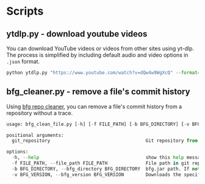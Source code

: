 # Scripts

## ytdlp.py - download youtube videos

You can download YouTube videos or videos from other sites using yt-dlp. The process is simplified by including default audio and video options in `.json` format.

```python
python ytdlp.py "https://www.youtube.com/watch?v=dQw4w9WgXcQ" --format="audio"
```

## bfg_cleaner.py - remove a file's commit history

Using [bfg repo cleaner](https://rtyley.github.io/bfg-repo-cleaner/), you can remove a file's commit history from a repository without a trace.

```python
usage: bfg_clean_file.py [-h] [-f FILE_PATH] [-b BFG_DIRECTORY] [-v BFG_VERSION] git_repository

positional arguments:
  git_repository                                   Git repository from which to erase file history.

options:
  -h, --help                                       show this help message and exit
  -f FILE_PATH, --file_path FILE_PATH              File path in git repository.
  -b BFG_DIRECTORY, --bfg_directory BFG_DIRECTORY  bfg.jar path. If not specified, base directory will be used by default.
  -v BFG_VERSION, --bfg_version BFG_VERSION        Downloads the specified version of bfg if the relevant bfg.jar file is not already present.
```
